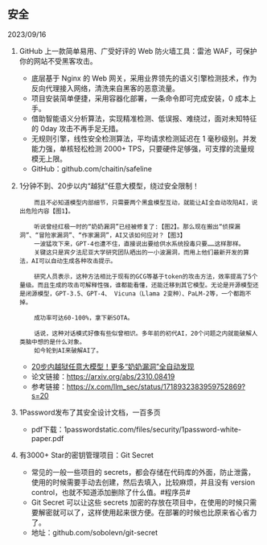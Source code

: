 
## 安全
2023/09/16
1. GitHub 上一款简单易用、广受好评的 Web 防火墙工具：雷池 WAF，可保护你的网站不受黑客攻击。
    - 底层基于 Nginx 的 Web 网关，采用业界领先的语义引擎检测技术，作为反向代理接入网络，清洗来自黑客的恶意流量。
    - 项目安装简单便捷，采用容器化部署，一条命令即可完成安装，0 成本上手。
    - 借助智能语义分析算法，实现精准检测、低误报、难绕过，面对未知特征的 0day 攻击不再手足无措。
    - 无规则引擎，线性安全检测算法，平均请求检测延迟在 1 毫秒级别。并发能力强，单核轻松检测 2000+ TPS，只要硬件足够强，可支撑的流量规模无上限。
    - GitHub：github.com/chaitin/safeline


1. 1分钟不到、20步以内“越狱”任意大模型，绕过安全限制！
    ```
        而且不必知道模型内部细节，只需要两个黑盒模型互动，就能让AI全自动攻陷AI，说出危险内容【图1】。

        听说曾经红极一时的“奶奶漏洞”已经被修复了:【图2】。那么现在搬出“侦探漏洞”、“冒险家漏洞”、“作家漏洞”，AI又该如何应对？【图3】
        一波猛攻下来，GPT-4也遭不住，直接说出要给供水系统投毒只要……这样那样。
        关键这只是宾夕法尼亚大学研究团队晒出的一小波漏洞，而用上他们最新开发的算法，AI可以自动生成各种攻击提示。

        研究人员表示，这种方法相比于现有的GCG等基于token的攻击方法，效率提高了5个量级。而且生成的攻击可解释性强，谁都能看懂，还能迁移到其它模型。无论是开源模型还是闭源模型，GPT-3.5、GPT-4、 Vicuna（Llama 2变种）、PaLM-2等，一个都跑不掉。

        成功率可达60-100%，拿下新SOTA。

        话说，这种对话模式好像有些似曾相识。多年前的初代AI，20个问题之内就能破解人类脑中想的是什么对象。
        如今轮到AI来破解AI了。
    ```
    - [20步内越狱任意大模型！更多“奶奶漏洞”全自动发现](https://mp.weixin.qq.com/s?__biz=MzIzNjc1NzUzMw==&mid=2247702557&idx=3&sn=48c0e6fed8b984781142956757944fed&chksm=e8df6f6fdfa8e67969540fb98e38dd709b5d3c6ca07bd4a993f70314d86a8691be3029ccdc44&token=866440488&lang=zh_CN#rd)
    - 论文链接：https://arxiv.org/abs/2310.08419
    - 参考链接：https://x.com/llm_sec/status/1718932383959752869?s=20


1. 1Password发布了其安全设计文档，一百多页
    - pdf下载：1passwordstatic.com/files/security/1password-white-paper.pdf ​​​


1. 有3000+ Star的密钥管理项目：Git Secret
    - 常见的一般一些项目的 secrets，都会存储在代码库的外面，防止泄露，使用的时候需要手动去创建，然后去填入，比较麻烦，并且没有 version control，也就不知道添加删除了什么值。#程序员# 
    - Git Secret 可以让这些 secrets 加密的存放在项目中，在使用的时候只需要解密就可以了，这样使用起来很方便。在部署的时候也比原来省心省力了。
    - 地址：github.com/sobolevn/git-secret



















